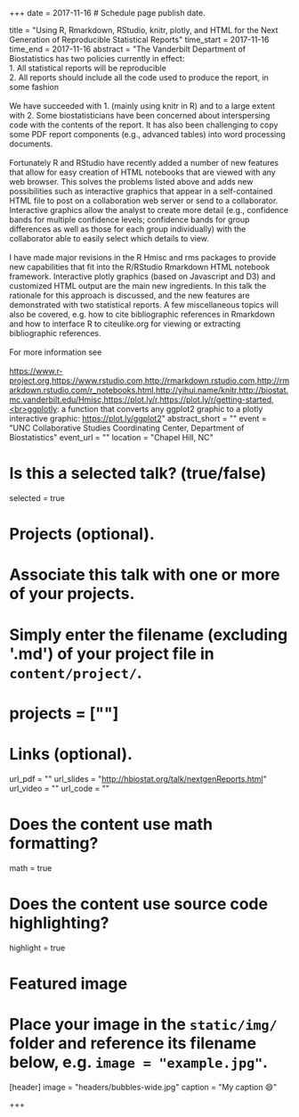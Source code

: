 +++
date = 2017-11-16  # Schedule page publish date.

title = "Using R, Rmarkdown, RStudio, knitr, plotly, and HTML for the Next Generation of Reproducible Statistical Reports"
time_start = 2017-11-16
time_end   = 2017-11-16
abstract = "The Vanderbilt Department of Biostatistics has two policies currently in effect:<br>1. All statistical reports will be reproducible<br>2. All reports should include all the code used to produce the report, in some fashion<br><br>We have succeeded with 1. (mainly using knitr in R) and to a large extent with 2.  Some biostatisticians have been concerned about interspersing code with the contents of the report.  It has also been challenging to copy some PDF report components (e.g., advanced tables) into word processing documents.<br><br>Fortunately R and RStudio have recently added a number of new features that allow for easy creation of HTML notebooks that are viewed with any web browser.  This solves the problems listed above and adds new possibilities such as interactive graphics that appear in a self-contained HTML file to post on a collaboration web server or send to a collaborator.  Interactive graphics allow the analyst to create more detail (e.g., confidence bands for multiple confidence levels; confidence bands for group differences as well as those for each group individually) with the collaborator able to easily select which details to view.<br><br>I have made major revisions in the R Hmisc and rms packages to provide new capabilities that fit into the R/RStudio Rmarkdown HTML notebook framework.  Interactive plotly graphics (based on Javascript and D3) and customized HTML output are the main new ingredients.  In this talk the rationale for this approach is discussed, and the new features are demonstrated with two statistical reports.  A few miscellaneous topics will also be covered, e.g. how to cite bibliographic references in Rmarkdown and how to interface R to citeulike.org for viewing or extracting bibliographic references.<br><br>For more information see<br><br>https://www.r-project.org,https://www.rstudio.com,http://rmarkdown.rstudio.com,http://rmarkdown.rstudio.com/r_notebooks.html,http://yihui.name/knitr,http://biostat.mc.vanderbilt.edu/Hmisc,https://plot.ly/r,https://plot.ly/r/getting-started,<br>ggplotly: a function that converts any ggplot2 graphic to a plotly interactive graphic: https://plot.ly/ggplot2"
abstract_short = ""
event = "UNC Collaborative Studies Coordinating Center, Department of Biostatistics"
event_url = ""
location = "Chapel Hill, NC"

# Is this a selected talk? (true/false)
selected = true

# Projects (optional).
#   Associate this talk with one or more of your projects.
#   Simply enter the filename (excluding '.md') of your project file in `content/project/`.
# projects = [""]

# Links (optional).
url_pdf = ""
url_slides = "http://hbiostat.org/talk/nextgenReports.html"
url_video = ""
url_code = ""

# Does the content use math formatting?
math = true

# Does the content use source code highlighting?
highlight = true

# Featured image
# Place your image in the `static/img/` folder and reference its filename below, e.g. `image = "example.jpg"`.
[header]
image = "headers/bubbles-wide.jpg"
caption = "My caption :smile:"

+++
